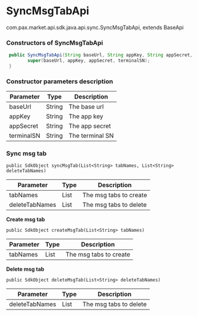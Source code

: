 # SyncMsgTabApi

com.pax.market.api.sdk.java.api.sync.SyncMsgTabApi, extends BaseApi

### Constructors of SyncMsgTabApi

```java
 public SyncMsgTabApi(String baseUrl, String appKey, String appSecret, String terminalSN) {
        super(baseUrl, appKey, appSecret, terminalSN);
 }
```
### Constructor parameters description

| Parameter  | Type   | Description     |
| ---------- | ------ | --------------- |
| baseUrl    | String | The base url    |
| appKey     | String | The app key     |
| appSecret  | String | The app secret  |
| terminalSN | String | The terminal SN |


### Sync msg tab

```
public SdkObject syncMsgTab(List<String> tabNames, List<String> deleteTabNames)
```

| Parameter      | Type | Description            |
| -------------- | ---- | ---------------------- |
| tabNames       | List | The msg tabs to create |
| deleteTabNames | List | The msg tabs to delete |

**Create msg tab**

```
public SdkObject createMsgTab(List<String> tabNames)
```

| Parameter | Type | Description            |
| --------- | ---- | ---------------------- |
| tabNames  | List | The msg tabs to create |

**Delete msg tab**

```
public SdkObject deleteMsgTab(List<String> deleteTabNames) 
```

| Parameter | Type | Description |
| ------------ | ----------- | ------------------------------------------------------------ |
| deleteTabNames | List    | The msg tabs to delete                            |


